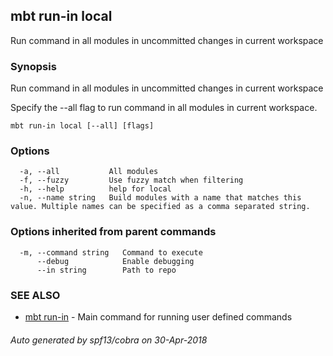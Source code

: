 ## mbt run-in local

Run command in all modules in uncommitted changes in current workspace

### Synopsis


Run command in all modules in uncommitted changes in current workspace

Specify the --all flag to run command in all modules in current workspace.
	

```
mbt run-in local [--all] [flags]
```

### Options

```
  -a, --all           All modules
  -f, --fuzzy         Use fuzzy match when filtering
  -h, --help          help for local
  -n, --name string   Build modules with a name that matches this value. Multiple names can be specified as a comma separated string.
```

### Options inherited from parent commands

```
  -m, --command string   Command to execute
      --debug            Enable debugging
      --in string        Path to repo
```

### SEE ALSO
* [mbt run-in](mbt_run-in.md)	 - Main command for running user defined commands

###### Auto generated by spf13/cobra on 30-Apr-2018
